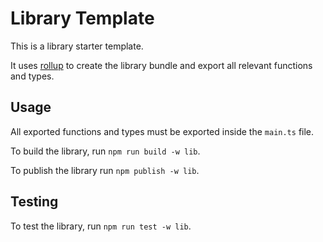 # Library Template

This is a library starter template.

It uses [rollup](https://rollupjs.org/introduction/) to create the library bundle and export all relevant functions and types.

## Usage

All exported functions and types must be exported inside the `main.ts` file.

To build the library, run `npm run build -w lib`.

To publish the library run `npm publish -w lib`.

## Testing

To test the library, run `npm run test -w lib`.

